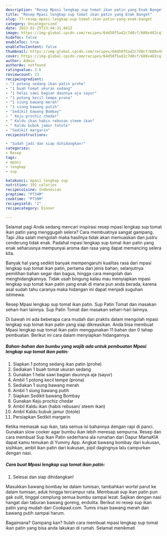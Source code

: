 ```yaml
---
description: "Resep Mpasi lengkap sup tomat ikan patin yang Enak Banget"
title: "Resep Mpasi lengkap sup tomat ikan patin yang Enak Banget"
slug: 77-resep-mpasi-lengkap-sup-tomat-ikan-patin-yang-enak-banget
category: Uncategorized
date: 2023-02-25T23:44:31.841Z
image: https://img-global.cpcdn.com/recipes/64d58f5ad2c7d8cf/680x482cq70/mpasi-lengkap-sup-tomat-ikan-patin-foto-resep-utama.jpg
hideToc: false
enableToc: true
enableTocContent: false
thumbnail: https://img-global.cpcdn.com/recipes/64d58f5ad2c7d8cf/680x482cq70/mpasi-lengkap-sup-tomat-ikan-patin-foto-resep-utama.jpg
cover: https://img-global.cpcdn.com/recipes/64d58f5ad2c7d8cf/680x482cq70/mpasi-lengkap-sup-tomat-ikan-patin-foto-resep-utama.jpg
author: Admin
authorAv: notfound
ratingvalue: 3.6
reviewcount: 23
recipeingredient:
- "1 potong sedang ikan patin prohe"
- "1 buah tomat ukuran sedang"
- "1 helai sawi bagian daunnya aja sayur"
- "1 potong kecil tempe prona"
- "1 siung bawang merah"
- "1 siung bawang putih"
- "Sedikit bawang Bombay"
- " Keju prochiz chedar"
- " Kaldu ikan habis rebusan steem ikan"
- " Kaldu bubuk jamur totole"
- "Sedikit margarin"
recipeinstructions:

- "Sudah jadi dan siap dihidangkan!"
categories:
- Resep
tags:
- mpasi
- lengkap
- sup

katakunci: mpasi lengkap sup 
nutrition: 191 calories
recipecuisine: Indonesian
preptime: "PT34M"
cooktime: "PT39M"
recipeyield: "2"
recipecategory: Dinner

---
```



Selamat pagi Anda sedang mencari inspirasi resep mpasi lengkap sup tomat ikan patin yang menggugah selera? Cara membuatnya sangat gampang. Tapi Jika salah mengolah maka hasilnya tidak akan memuaskan dan justru cenderung tidak enak. Padahal mpasi lengkap sup tomat ikan patin yang enak seharusnya mempunyai aroma dan rasa yang dapat memancing selera kita.


Banyak hal yang sedikit banyak mempengaruhi kualitas rasa dari mpasi lengkap sup tomat ikan patin, pertama dari jenis bahan, selanjutnya pemilihan bahan segar dan bagus, hingga cara mengolah dan menghidangkannya. Tidak usah bingung kalau mau menyiapkan mpasi lengkap sup tomat ikan patin yang enak di mana pun anda berada, karena asal sudah tahu caranya maka hidangan ini dapat menjadi suguhan istimewa.

Resep Mpasi lengkap sup tomat ikan patin. Sup Patin Tomat dan masakan sehari-hari lainnya. Sup Patin Tomat dan masakan sehari-hari lainnya.


Di bawah ini ada beberapa cara mudah dan praktis dalam mengolah mpasi lengkap sup tomat ikan patin yang siap dikreasikan. Anda bisa membuat Mpasi lengkap sup tomat ikan patin menggunakan 11 bahan dan 0 tahap pembuatan. Berikut ini cara dalam menyiapkan hidangannya.

<!--inarticleads1-->

##### Bahan-bahan dan bumbu yang wajib ada untuk pembuatan Mpasi lengkap sup tomat ikan patin:

1. Siapkan 1 potong sedang ikan patin (prohe)
1. Sediakan 1 buah tomat ukuran sedang
1. Gunakan 1 helai sawi bagian daunnya aja (sayur)
1. Ambil 1 potong kecil tempe (prona)
1. Sediakan 1 siung bawang merah
1. Ambil 1 siung bawang putih
1. Siapkan Sedikit bawang Bombay
1. Gunakan  Keju prochiz chedar
1. Ambil  Kaldu ikan (habis rebusan/ steem ikan)
1. Ambil  Kaldu bubuk jamur (totole)
1. Persiapkan Sedikit margarin


Ketika memasak sup ikan, tata semua isi bahannya dengan rapi di panci. Gunakan slow cooker agar bumbu ikan lebih meresap sempurna. Resep dan cara membuat Sup Ikan Patin sederhana ala rumahan dari Dapur MamaKIA dapat kamu temukan di Yummy App. Angkat bawang bombay dari kukusan, sisihkan, ambil ikan patin dari kukusan, pipil dagingnya lalu campurkan dengan nasi. 

<!--inarticleads2-->

##### Cara buat Mpasi lengkap sup tomat ikan patin:


1. Selesai dan siap dihidangkan!

Masukkan bawang bombay ke dalam tumisan, tambahkan wortel parut ke dalam tumisan, aduk hingga tercampur rata. Membauat sup ikan patin pun gak sulit, tinggal cemplung semua bumbu sampai lezat. Sajikan dengan nasi hangat dan taburan bawang goreng, endulita. Berikut ini resep sup ikan patin yang mudah dari Cookpad.com. Tumis irisan bawang merah dan bawang putih sampai harum. 

Bagaimana? Gampang kan? Itulah cara membuat mpasi lengkap sup tomat ikan patin yang bisa anda lakukan di rumah. Selamat menikmati
